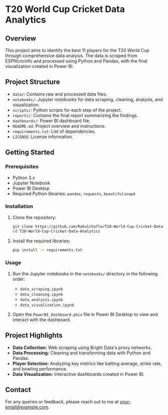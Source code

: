 # T20 World Cup Cricket Data Analytics

## Overview
This project aims to identify the best 11 players for the T20 World Cup through comprehensive data analysis. The data is scraped from ESPNcricinfo and processed using Python and Pandas, with the final visualization created in Power BI.

## Project Structure
- `data/`: Contains raw and processed data files.
- `notebooks/`: Jupyter notebooks for data scraping, cleaning, analysis, and visualization.
- `scripts/`: Python scripts for each step of the project.
- `reports/`: Contains the final report summarizing the findings.
- `dashboards/`: Power BI dashboard file.
- `README.md`: Project overview and instructions.
- `requirements.txt`: List of dependencies.
- `LICENSE`: License information.

## Getting Started
### Prerequisites
- Python 3.x
- Jupyter Notebook
- Power BI Desktop
- Required Python libraries: `pandas`, `requests`, `beautifulsoup4`

### Installation
1. Clone the repository:
    ```bash
    git clone https://github.com/Rahulchafle/T20-World-Cup-Cricket-Data-Analytics.git
    cd T20-World-Cup-Cricket-Data-Analytics
    ```

2. Install the required libraries:
    ```bash
    pip install -r requirements.txt
    ```

### Usage
1. Run the Jupyter notebooks in the `notebooks/` directory in the following order:
    - `data_scraping.ipynb`
    - `data_cleaning.ipynb`
    - `data_analysis.ipynb`
    - `data_visualization.ipynb`

2. Open the `PowerBI_Dashboard.pbix` file in Power BI Desktop to view and interact with the dashboard.

## Project Highlights
- **Data Collection:** Web scraping using Bright Data's proxy networks.
- **Data Processing:** Cleaning and transforming data with Python and Pandas.
- **Player Selection:** Analyzing key metrics like batting average, strike rate, and bowling performance.
- **Data Visualization:** Interactive dashboards created in Power BI.

## Contact
For any queries or feedback, please reach out to me at [your-email@example.com](mailto:rahulchafle2002@gmail.com).


